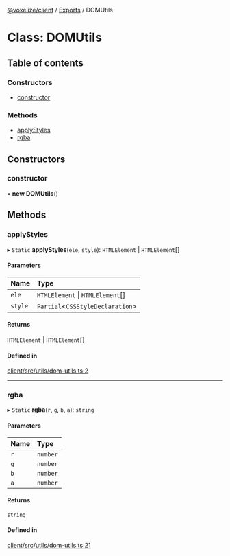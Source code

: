 [@voxelize/client](../README.md) / [Exports](../modules.md) / DOMUtils

# Class: DOMUtils

## Table of contents

### Constructors

- [constructor](DOMUtils.md#constructor)

### Methods

- [applyStyles](DOMUtils.md#applystyles)
- [rgba](DOMUtils.md#rgba)

## Constructors

### constructor

• **new DOMUtils**()

## Methods

### applyStyles

▸ `Static` **applyStyles**(`ele`, `style`): `HTMLElement` \| `HTMLElement`[]

#### Parameters

| Name | Type |
| :------ | :------ |
| `ele` | `HTMLElement` \| `HTMLElement`[] |
| `style` | `Partial`<`CSSStyleDeclaration`\> |

#### Returns

`HTMLElement` \| `HTMLElement`[]

#### Defined in

[client/src/utils/dom-utils.ts:2](https://github.com/shaoruu/voxelize/blob/63b1cce/client/src/utils/dom-utils.ts#L2)

___

### rgba

▸ `Static` **rgba**(`r`, `g`, `b`, `a`): `string`

#### Parameters

| Name | Type |
| :------ | :------ |
| `r` | `number` |
| `g` | `number` |
| `b` | `number` |
| `a` | `number` |

#### Returns

`string`

#### Defined in

[client/src/utils/dom-utils.ts:21](https://github.com/shaoruu/voxelize/blob/63b1cce/client/src/utils/dom-utils.ts#L21)
